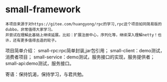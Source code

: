# small-framework

    本项目来源于对https://gitee.com/huangyong/rpc的学习,rpc这个项目如同简易版的dubbo，非常值得大家学习。
    并尝试在理解此基础上继续延展。比如：扩展注册中心，序列化等，继续深入理解netty！也许，还有更多值得去造的轮子。

项目简单介绍：
    small-rpc:rpc简单封装,jar包引用；
    small-client：demo测试，消费者项目；
    small-service：demo测试，服务接口的实现，服务提供者；
    small-api:demo测试，服务接口。
    
    
寄语：保持饥渴，保持学习，与君共勉。